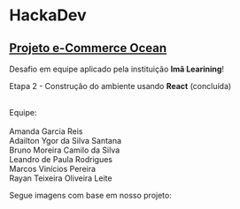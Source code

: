 # HackaDev

## [Projeto e-Commerce Ocean](https://hackadev-ocean.netlify.app/)

Desafio em equipe aplicado pela instituição <b>Imã Learining</b>!

Etapa 2 - Construção do ambiente usando <b>React</b> (concluída) <br />

<br />
Equipe: <br /><br />
          Amanda Garcia Reis <br />
          Adailton Ygor da Silva Santana <br />
          Bruno Moreira Camilo da Silva <br />
          Leandro de Paula Rodrigues <br />
          Marcos Vinícios Pereira <br />
          Rayan Teixeira Oliveira Leite <br />


Segue imagens com base em nosso projeto:


